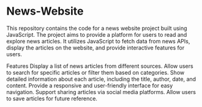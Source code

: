 # News-Website

This repository contains the code for a news website project built using JavaScript. The project aims to provide a platform for users to read and explore news articles. It utilizes JavaScript to fetch data from news APIs, display the articles on the website, and provide interactive features for users.

Features
Display a list of news articles from different sources.
Allow users to search for specific articles or filter them based on categories.
Show detailed information about each article, including the title, author, date, and content.
Provide a responsive and user-friendly interface for easy navigation.
Support sharing articles via social media platforms.
Allow users to save articles for future reference.
